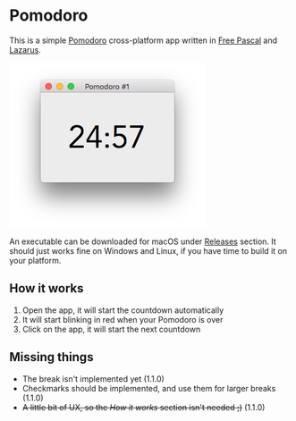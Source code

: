 # Pomodoro
This is a simple [Pomodoro](https://en.wikipedia.org/wiki/Pomodoro_Technique) cross-platform app written in [Free Pascal](https://www.freepascal.org) and [Lazarus](http://www.lazarus-ide.org).

![Screenshot](images/Screenshot.png)

An executable can be downloaded for macOS under [Releases](https://github.com/piradoiv/Pomodoro/releases) section. It should just works fine on Windows and Linux, if you have time to build it on your platform.

## How it works

1. Open the app, it will start the countdown automatically
2. It will start blinking in red when your Pomodoro is over
3. Click on the app, it will start the next countdown

## Missing things

- The break isn't implemented yet (1.1.0)
- Checkmarks should be implemented, and use them for larger breaks (1.1.0)
- ~~A little bit of UX, so the _How it works_ section isn't needed ;)~~ (1.1.0)
